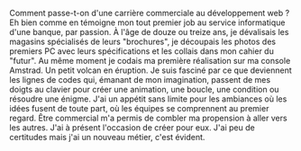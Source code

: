 Comment passe-t-on d'une carrière commerciale au développement web ? Eh bien comme en témoigne mon tout premier job au service informatique d'une banque, par passion. À l'âge de douze ou treize ans, je dévalisais les magasins spécialisés de leurs "brochures", je découpais les photos des premiers PC avec leurs spécifications et les collais dans mon cahier du "futur". Au même moment je codais ma première réalisation sur ma console Amstrad. Un petit volcan en éruption. Je suis fasciné par ce que deviennent les lignes de codes qui, émanant de mon imagination, passent de mes doigts au clavier pour créer une animation, une boucle, une condition ou résoudre une énigme. J'ai un appétit sans limite pour les ambiances où les idées fusent de toute part, où les équipes
se comprennent au premier regard. Être commercial m'a permis de combler ma propension à aller vers les autres. J'ai à présent l'occasion de créer pour eux. J'ai peu de certitudes mais j'ai un nouveau métier, c'est évident.
